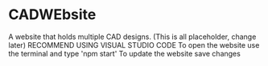 # CADWEbsite
A website that holds multiple CAD designs. (This is all placeholder, change later)
RECOMMEND USING VISUAL STUDIO CODE
To open the website use the terminal and type 'npm start'
To update the website save changes
